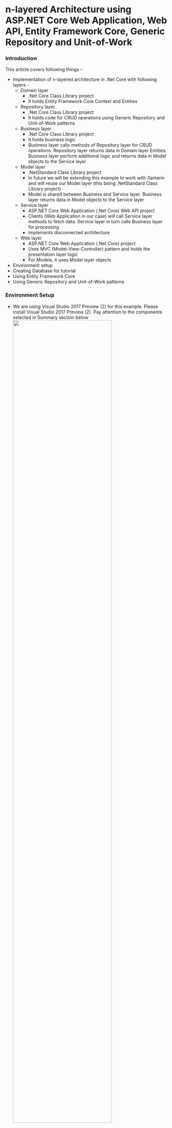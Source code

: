 # n-layered Architecture using ASP.NET Core Web Application, Web API, Entity Framework Core, Generic Repository and Unit-of-Work #

### Introduction ###

This article covers following things – 

- Implementation of n-layered architecture in .Net Core with following layers -
	- Domain layer
		- .Net Core Class Library project
		- It holds Entity Framework Core Context and Entities
	- Repository layer
		- .Net Core Class Library project
		- It holds code for CRUD operations using Generic Repository and Unit-of-Work patterns
	- Business layer
		- .Net Core Class Library project
		- It holds business logic
		- Business layer calls methods of Repository layer for CRUD operations. Repository layer returns data in Domain layer Entities. Business layer perform additional logic and returns data in Model objects to the Service layer
	- Model layer
		- .NetStandard Class Library project
		- In future we will be extending this example to work with Xamarin and will reuse our Model layer (this being .NetStandard Class Library project)
		- Model is shared between Business and Service layer. Business layer returns data in Model objects to the Service layer
	- Service layer
		- ASP.NET Core Web Application (.Net Core) Web API project
		- Clients (Web Application in our case) will call Service layer methods to fetch data. Service layer in turn calls Business layer for processing
		- Implements disconnected architecture
	- Web layer
		- ASP.NET Core Web Application (.Net Core) project
		- Uses MVC (Model-View-Controller) pattern and holds the presentation layer logic
		- For Models, it uses Model layer objects
- Environment setup
- Creating Database for tutorial
- Using Entity Framework Core
- Using Generic Repository and Unit-of-Work patterns

### Environment Setup ###

- We are using Visual Studio 2017 Preview (2) for this example. Please install Visual Studio 2017 Preview (2). Pay attention to the components selected in Summary section below
	<img src="Images/1.png" width="80%">

### Basic Solution and Project creation ###

- Create a new ASP.NET Core Web Application (.Net Core) project (FrameworkTwo.Web) with solution name FrameworkTwo
	<img src="Images/2.png" width="80%">

- Select Web Application template with ASP.NET Core 1.1
	<img src="Images/3.png" width="80%">

- We will have below structure

	<img src="Images/4.png" width="40%">

- Add a Web API project to the solution. Add ASP.NET Core Web Application (.Net Core) project (FrameworkTwo.Service)
	<img src="Images/5.png" width="80%">

- Select Web API template with ASP.NET Core 1.1
	<img src="Images/6.png" width="80%">

- Create below structure in the solution
	- Move FrameworkTwo.Service (Web API) and FrameworkTwo.Web (Web Application) projects to Web folder
	- Add folders Common, Core and Logic

		<img src="Images/7.png" width="40%">

- Add a Class Library (.NET Core) project (FrameworkTwo.Domain) to Core folder in the solution
	<img src="Images/8.png" width="80%">

- Add a Class Library (.NET Core) project (FrameworkTwo.Repository) to Core folder in the solution
	<img src="Images/9.png" width="80%">

- Add a Class Library (.NET Core) project (FrameworkTwo.BusinessLayer) to Logic folder in the solution
	<img src="Images/10.png" width="80%">

- Add a Class Library (.NET Standard) project (FrameworkTwo.Model) to Common folder in the solution
	<img src="Images/11.png" width="80%">

- Build the solution

	<img src="Images/12.png" width="80%">

### Adding Project References ###

- Add FrameworkTwo.Domain project reference in FrameworkTwo.Repository project

	<img src="Images/13.png" width="40%">

- Add FrameworkTwo.Domain, FrameworkTwo.Model, FrameworkTwo.Repository project reference in FrameworkTwo.BusinessLayer project

	<img src="Images/14.png" width="40%">

- Add FrameworkTwo.BusinessLayer, FrameworkTwo.Domain, FrameworkTwo.Repository project reference in FrameworkTwo.Service project

	<img src="Images/15.png" width="40%">

- Add FrameworkTwo.Model project reference in FrameworkTwo.Web project

	<img src="Images/16.png" width="40%">

### Adding NuGet Packages ###

- Using NuGet Package Manager, add below packages to FrameworkTwo.Domain project. These packages are required for integrating EntityFrameworkCore in the project

	- Add Microsoft.EntityFrameworkCore.SqlServer package
		<img src="Images/17.png" width="80%">

	- Add Microsoft.EntityFrameworkCore.SqlServer.Design package
		<img src="Images/18.png" width="80%">

	- Add Microsoft.EntityFrameworkCore.Design package
		<img src="Images/19.png" width="80%">

	- Add Microsoft.EntityFrameworkCore.Tools package
		<img src="Images/20.png" width="80%">

- Using NuGet Package Manager, add Microsoft.EntityFrameworkCore.SqlServer packages to FrameworkTwo.Repository project. These packages are required for integrating EntityFrameworkCore in the project
	<img src="Images/21.png" width="80%">

- Using NuGet Package Manager, add below packages to FrameworkTwo.Service project

	- Add Microsoft.EntityFrameworkCore package
		<img src="Images/22.png" width="80%">

	- Add Microsoft.EntityFrameworkCore.SqlServer package
		<img src="Images/23.png" width="80%">

- Build the solution

	<img src="Images/24.png" width="80%">

### Setting up the Database ###

- Connect to (localdb)\MSSQLLocalDb server from SQL Server 2014 Management Studio
	<img src="Images/25.png" width="40%">

- Create a new Database (FrameworkTwo) with default settings
	<img src="Images/26.png" width="80%">

- Create Student table. Below is the CREATE script of the table

	>     /****** Object:  Table [dbo].[Student]    Script Date: 5/26/2017 11:58:16 AM ******/
	>     SET ANSI_NULLS ON
	>     GO
	>     
	>     SET QUOTED_IDENTIFIER ON
	>     GO
	>     
	>     CREATE TABLE [dbo].[Student](
	>     	[StudentId] [int] NOT NULL,
	>     	[Name] [nvarchar](100) NULL,
	>      CONSTRAINT [PK_Student] PRIMARY KEY CLUSTERED 
	>     (
	>     	[StudentId] ASC
	>     )WITH (PAD_INDEX = OFF, STATISTICS_NORECOMPUTE = OFF, IGNORE_DUP_KEY = OFF, ALLOW_ROW_LOCKS = ON, ALLOW_PAGE_LOCKS = ON) ON [PRIMARY]
	>     ) ON [PRIMARY]
	>     
	>     GO

- Insert some data in Student table

	>     SELECT [StudentId], [Name] FROM [FrameworkTwo].[dbo].[Student]

	![](Images/27.png)

### Adding Entity Framework Connection ###

- From FrameworkTwo.Domain project open Package Manager Console and run below command to scaffold the Context and Entities from Student database

	>     Scaffold-DbContext "Server=(localdb)\mssqllocaldb;Database=FrameworkTwo;Trusted_Connection=True;" Microsoft.EntityFrameworkCore.SqlServer

	<img src="Images/28.png" width="80%">

- FrameworkTwo.Domain project looks like below with FrameworkTwoContext class and Student class
	<img src="Images/29.png" width="40%">

### Creating Generic Repository and Unit of Work ###

- Details around each Generic Repository and Unit of Work classes is detailed in my other tutorial – <a href="https://github.com/AmanpreetSingh-GitHub/Architecture-FrameworkOne">FrameworkOne</a>

- In FrameworkTwo.Repository project, first add folder Interface. Then add a new interface file IGenericRepository

	<img src="Images/30.png" width="80%">

- Code for IGenericRepository interface is below

	>     namespace FrameworkTwo.Repository.Interface
	>     {
	>         public interface IGenericRepository<T> where T : class
	>         {
	>             T GetItem(Expression<Func<T, bool>> filter);
	>             IQueryable<T> GetAll();
	>             void Save(T entity);
	>             void Delete(T entity);
	>             void Update(T entity, params Expression<Func<T, object>>[] updatedProperties);
	>         }
	>     }

- In FrameworkTwo.Repository project, add a new interface file IUnitOfwork
	<img src="Images/31.png" width="80%">

- Code for IUnitOfWork interface is below
	>     namespace FrameworkTwo.Repository.Interface
	>     {
	>         public interface IUnitOfWork
	>         {
	>             FrameworkTwoContext DbContext { get; }
	>     
	>             int Save();
	>         }
	>     }

- In FrameworkTwo.Repository project, add a new class GenericRepository that implements IGenericRepository
	<img src="Images/32.png" width="80%">

- Code for GenericRepository class is below
	>     namespace FrameworkTwo.Repository
	>     {
	>         public class GenericRepository<T> : IGenericRepository<T> where T : class
	>         {
	>             protected FrameworkTwoContext _context;
	>     
	>             public GenericRepository(IUnitOfWork unitOfWork)
	>             {
	>                 _context = unitOfWork.DbContext;
	>             }
	>     
	>             public T GetItem(Expression<Func<T, bool>> filter)
	>             {
	>                 IQueryable<T> query = _context.Set<T>();
	>                 if (filter != null)
	>                 {
	>                     query = query.Where(filter);
	>                 }
	>                 return query.FirstOrDefault();
	>             }
	>     
	>             public IQueryable<T> GetAll()
	>             {
	>                 IQueryable<T> query = _context.Set<T>();
	>                 return query;
	>             }
	>     
	>             public void Save(T entity)
	>             {
	>                 _context.Set<T>().Add(entity);
	>             }
	>     
	>             public void Update(T entity, params Expression<Func<T, object>>[] updatedProperties)
	>             {
	>                 _context.Set<T>().Attach(entity);
	>                 if (updatedProperties.Any())
	>                 {
	>                     //update explicitly mentioned properties
	>                     foreach (var property in updatedProperties)
	>                     {
	>                         _context.Entry(entity).Property(property).IsModified = true;
	>                     }
	>                 }
	>             }
	>     
	>             public void Delete(T entity)
	>             {
	>                 _context.Set<T>().Remove(entity);
	>             }
	>         }
	>     }

- In FrameworkTwo.Repository project, add a class file UnitOfWork that implements IUnitOfWork
	<img src="Images/33.png" width="80%">

- Code for UnitOfWork class is below
	>     namespace FrameworkTwo.Repository
	>     {
	>         public class UnitOfWork : IUnitOfWork
	>         {
	>             private FrameworkTwoContext _context;
	>     
	>             public UnitOfWork(FrameworkTwoContext context)
	>             {
	>                 this._context = context;
	>             }
	>     
	>             public FrameworkTwoContext DbContext
	>             {
	>                 get
	>                 {
	>                     return this._context;
	>                 }
	>             }
	>     
	>             public int Save()
	>             {
	>                 return this._context.SaveChanges();
	>             }
	>     
	>             public void Dispose(bool disposing)
	>             {
	>                 if (disposing)
	>                 {
	>                     if (this._context != null)
	>                     {
	>                         this._context.Dispose();
	>                         this._context = null;
	>                     }
	>                 }
	>             }
	>     
	>             public void Dispose()
	>             {
	>                 Dispose(true);
	>                 GC.SuppressFinalize(this);
	>             }
	>         }
	>     }

### Creating Model classes ###

- In FrameworkTwo.Model project, add StudentModel class
	<img src="Images/34.png" width="80%">

- StudentModel class have two properties - StudentId and Name. This is replica of FrameworkTwo.Domain project’s Student class
	>     namespace FrameworkTwo.Model
	>     {
	>         public class StudentModel
	>         {
	>             public int StudentId { get; set; }
	>             public string Name { get; set; }
	>         }
	>     }

### Creating Business Layer classes ###

- In FrameworkTwo.BusinessLayer project, add Interface folder

	<img src="Images/35.png" width="40%">

- In FrameworkTwo.BusinessLayer, add IStudentLogic interface
	<img src="Images/36.png" width="80%">

- IStudentLogic code is below. It has one method to fetch student data
	>     namespace FrameworkTwo.BusinessLayer.Interface
	>     {
	>         public interface IStudentLogic
	>         {
	>             List<StudentModel> GetStudents();
	>         }
	>     }

- In FrameworkTwo.BusinessLayer, add StudentLogic class that implements IStudentLogic interface
	<img src="Images/37.png" width="80%">

- StudentLogic code is below. It has implementation of IStudentLogic interface methods
	>     namespace FrameworkTwo.BusinessLayer
	>     {
	>         public class StudentLogic : IStudentLogic
	>         {
	>             private IUnitOfWork unitOfWork;
	>             private IGenericRepository<Student> studentRepository;
	>     
	>             public StudentLogic(IUnitOfWork unitOfWork, IGenericRepository<Student> studentRepository)
	>             {
	>                 this.unitOfWork = unitOfWork;
	>                 this.studentRepository = studentRepository;
	>             }
	>     
	>             public List<StudentModel> GetStudents()
	>             {
	>                 List<Student> students = studentRepository.GetAll().ToList();
	>     
	>                 List<StudentModel> studentModels = new List<StudentModel>();
	>                 foreach (Student student in students)
	>                 {
	>                     StudentModel studentModel = new StudentModel()
	>                     {
	>                         StudentId = student.StudentId,
	>                         Name = student.Name
	>                     };
	>     
	>                     studentModels.Add(studentModel);
	>                 }
	>     
	>                 return studentModels;
	>             }
	>         }
	>     }

### Creating Web API Controller classes ###

- In FrameworkTwo.Service project add a new empty API Controller - StudentController
	<img src="Images/38.png" width="80%">
	<img src="Images/39.png" width="80%">

- StudentController code is below –
	- constructor – for setting up object references (using DI)
	- Get method – To fetch student data
	>     namespace FrameworkTwo.Service.Controllers
	>     {
	>         [Route("api/[controller]")]
	>         public class StudentController : Controller
	>         {
	>             private IStudentLogic studentLogic;
	>     
	>             public StudentController(IStudentLogic studentLogic)
	>             {
	>                 this.studentLogic = studentLogic;
	>             }
	>     
	>             // GET api/student
	>             [HttpGet]
	>             public IActionResult Get()
	>             {
	>                 List<StudentModel> studentModel = studentLogic.GetStudents();
	>     
	>                 if (studentModel == null)
	>                 {
	>                     return NotFound();
	>                 }
	>     
	>                 return new ObjectResult(studentModel);
	>             }
	>     
	>             // GET api/student/5
	>             [HttpGet("{id}")]
	>             public string Get(int id)
	>             {
	>                 return "value";
	>             }
	>     
	>             // POST api/student
	>             [HttpPost]
	>             public void Post([FromBody]string value)
	>             {
	>             }
	>     
	>             // PUT api/student/5
	>             [HttpPut("{id}")]
	>             public void Put(int id, [FromBody]string value)
	>             {
	>             }
	>     
	>             // DELETE api/student/5
	>             [HttpDelete("{id}")]
	>             public void Delete(int id)
	>             {
	>             }
	>         }
	>     }

- In FrameworkTwo.Service project update the ConfigureServices method in Startup.cs class to add EntityFrameworkCore dbcontext to dependency injection. Also configure UnitOfWork, GenericRepository, StudentLogic for dependency injection
	>     public void ConfigureServices(IServiceCollection services)
	>     {
	>         // Add framework services.
	>         var connection = @"Server=(localdb)\MSSQLLocalDb;Database=FrameworkTwo;Trusted_Connection=True;";
	>         services.AddDbContext<FrameworkTwoContext>(options => options.UseSqlServer(connection));
	>         services.AddSingleton<IUnitOfWork, UnitOfWork>();
	>         services.AddScoped<IGenericRepository<Student>, GenericRepository<Student>>();
	>     
	>         services.AddTransient<IStudentLogic, StudentLogic>();
	>     
	>         // Add framework services.
	>         services.AddMvc();
	>     }

### Creating ASP.Net Core Web Application Controller classes ###

- In FrameworkTwo.Web project add a new controller - StudentController
	<img src="Images/40.png" width="80%">
	<img src="Images/41.png" width="80%">

- In FrameworkTwo.Web project add a new folder Utils and add a new class RestMessage. Code for the new class is below. We will wrap response from FrameworkTwo.Service layer into RestMessage class to create a consistent response pattern
	>     namespace FrameworkTwo.Web.Utils
	>     {
	>         public class RestMessage<T> where T : class
	>         {
	>             public HttpStatusCode StatusCode { get; set; }
	>     
	>             public string StatusText { get; set; }
	>     
	>             public bool Success { get { return StatusCode == HttpStatusCode.OK; } }
	>     
	>             public bool Unauthorized { get { return StatusCode == HttpStatusCode.Unauthorized; } }
	>     
	>             public Exception Exception { get; set; }
	>     
	>             public int Total { get; set; }
	>     
	>             public T Result { get; set; }
	>     
	>             public void SetAsBadRequest()
	>             {
	>                 StatusCode = HttpStatusCode.BadRequest;
	>             }
	>     
	>             public void SetAsGoodRequest()
	>             {
	>                 StatusCode = HttpStatusCode.OK;
	>             }
	>         }
	>     }

- In FrameworkTwo.Web project add a new folder Utils and add a new class ServiceInterface. Code for the new class is below. This class is mainly used to communicate with FrameworkTwo.Service project for Get, Post, Put, Delete CRUD operations
	>     namespace FrameworkTwo.Web.Utils
	>     {
	>         public class ServiceInterface
	>         {
	>             private string baseServiceURL = "http://localhost:64219";
	>     
	>             static ServiceInterface instance = null;
	>     
	>             public static ServiceInterface Instance
	>             {
	>                 get
	>                 {
	>                     if (instance == null)
	>                     {
	>                         instance = new ServiceInterface();
	>                     }
	>                     return instance;
	>                 }
	>             }
	>     
	>             public static void Reset()
	>             {
	>                 instance = null;
	>             }
	>     
	>             private ServiceInterface()
	>             {
	>             }
	>     
	>             public async Task<RestMessage<T>> GetDataAsync<T>(string controller) where T : class
	>             {
	>                 RestMessage<T> output = new RestMessage<T>();
	>     
	>                 try
	>                 {
	>                     HttpClient client = new HttpClient();
	>                     HttpRequestMessage request = new HttpRequestMessage(HttpMethod.Get, baseServiceURL + "/api/" + controller);
	>                     HttpResponseMessage response = await client.SendAsync(request);
	>     
	>                     if (response.IsSuccessStatusCode)
	>                     {
	>                         var responseString = await response.Content.ReadAsStringAsync();
	>                         output.Result = JsonConvert.DeserializeObject<T>(responseString);
	>     
	>                         output.SetAsGoodRequest();
	>                     }
	>                     else
	>                     {
	>                         output.SetAsBadRequest();
	>                         output.Exception = new Exception("Error during processing");
	>                     }
	>                 }
	>                 catch (Exception e)
	>                 {
	>                     output.Exception = e;
	>                     output.SetAsBadRequest();
	>                     output.StatusText = "Error during processing";
	>                 }
	>     
	>                 return output;
	>             }
	>         }
	>     }

- Code for StudentController controller is below
	>     namespace FrameworkTwo.Web.Controllers
	>     {
	>         public class StudentController : Controller
	>         {
	>             public async Task<IActionResult> Index()
	>             {
	>                 RestMessage<List<StudentModel>> response = new RestMessage<List<StudentModel>>();
	>     
	>                 try
	>                 {
	>                     ServiceInterface serviceInterface = ServiceInterface.Instance;
	>     
	>                     response = await serviceInterface.GetDataAsync<List<StudentModel>>("student");
	>     
	>                     if (!response.Success)
	>                     {
	>                         response.StatusText = "Error fetching Student data";                    
	>                     }
	>                 }
	>                 catch (Exception e)
	>                 {
	>                     response.Exception = e;
	>                     response.SetAsBadRequest();
	>                     response.StatusText = "Error fetching Student data";
	>                 }
	>     
	>                 return Json(response);
	>             }
	>         }
	>     }

- In FrameworkTwo.Web project add a new folder Student under Views folder. And add a new view Index in the folder
	<img src="Images/42.png" width="60%">

### Run and Test solution ###

- Make FrameworkTwo.Service and FrameworkTwo.Web as start up projects

- Put breakpoints on FrameworkTwo.Web -> StudentController -> Index method and run website

- Go to Student controller

- Index method will be called. You can see the three rows returned in response variable
